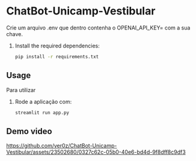 # ChatBot-Unicamp-Vestibular

Crie um arquivo .env que dentro contenha o OPENAI_API_KEY= com a sua chave.

1. Install the required dependencies:

   ```bash
   pip install -r requirements.txt
   ```

## Usage

Para utilizar 
1. Rode a aplicação com:

   ```bash
   streamlit run app.py
   ```
## Demo video

https://github.com/ver0z/ChatBot-Unicamp-Vestibular/assets/23502680/0327c62c-05b0-40e6-bd4d-9f8dff8c9df3

